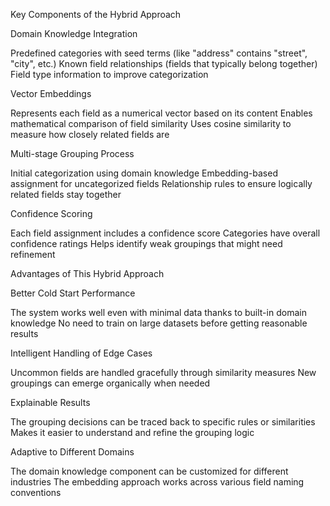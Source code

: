 Key Components of the Hybrid Approach

Domain Knowledge Integration

Predefined categories with seed terms (like "address" contains "street", "city", etc.)
Known field relationships (fields that typically belong together)
Field type information to improve categorization


Vector Embeddings

Represents each field as a numerical vector based on its content
Enables mathematical comparison of field similarity
Uses cosine similarity to measure how closely related fields are


Multi-stage Grouping Process

Initial categorization using domain knowledge
Embedding-based assignment for uncategorized fields
Relationship rules to ensure logically related fields stay together


Confidence Scoring

Each field assignment includes a confidence score
Categories have overall confidence ratings
Helps identify weak groupings that might need refinement



Advantages of This Hybrid Approach

Better Cold Start Performance

The system works well even with minimal data thanks to built-in domain knowledge
No need to train on large datasets before getting reasonable results


Intelligent Handling of Edge Cases

Uncommon fields are handled gracefully through similarity measures
New groupings can emerge organically when needed


Explainable Results

The grouping decisions can be traced back to specific rules or similarities
Makes it easier to understand and refine the grouping logic


Adaptive to Different Domains

The domain knowledge component can be customized for different industries
The embedding approach works across various field naming conventions
